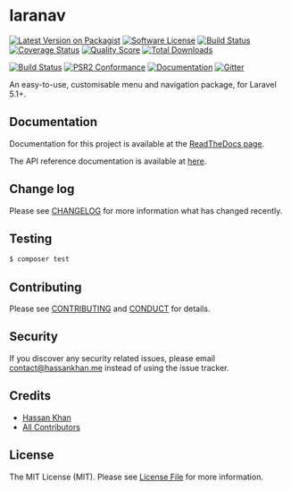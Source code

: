 # laranav

[![Latest Version on Packagist][ico-version]][link-packagist]
[![Software License][ico-license]](LICENSE.md)
[![Build Status][ico-travis]][link-travis]
[![Coverage Status][ico-scrutinizer]][link-scrutinizer]
[![Quality Score][ico-code-quality]][link-code-quality]
[![Total Downloads][ico-downloads]][link-downloads]

[![Build Status][ico-phpeye]][link-phpeye]
[![PSR2 Conformance][ico-styleci]][link-styleci]
[![Documentation][ico-docs]][link-docs]
[![Gitter][ico-gitter]][link-gitter]

An easy-to-use, customisable menu and navigation package, for Laravel 5.1+.

## Documentation

Documentation for this project is available at the [ReadTheDocs page][link-docs].

The API reference documentation is available at [here][link-apidocs].

## Change log

Please see [CHANGELOG](CHANGELOG.md) for more information what has changed recently.

## Testing

``` bash
$ composer test
```

## Contributing

Please see [CONTRIBUTING](CONTRIBUTING.md) and [CONDUCT](CONDUCT.md) for details.

## Security

If you discover any security related issues, please email contact@hassankhan.me instead of using the issue tracker.

## Credits

- [Hassan Khan][link-author]
- [All Contributors][link-contributors]

## License

The MIT License (MIT). Please see [License File](LICENSE.md) for more information.

[ico-version]: https://img.shields.io/packagist/v/larabros/laranav.svg?style=flat-square
[ico-license]: https://img.shields.io/badge/license-MIT-brightgreen.svg?style=flat-square
[ico-travis]: https://img.shields.io/travis/larabros/laranav/develop.svg?style=flat-square
[ico-scrutinizer]: https://img.shields.io/scrutinizer/coverage/g/larabros/laranav.svg?style=flat-square
[ico-code-quality]: https://img.shields.io/scrutinizer/g/larabros/laranav.svg?style=flat-square
[ico-downloads]: https://img.shields.io/packagist/dt/larabros/laranav.svg?style=flat-square

[link-packagist]: https://packagist.org/packages/larabros/laranav
[link-travis]: https://travis-ci.org/larabros/laranav
[link-scrutinizer]: https://scrutinizer-ci.com/g/larabros/laranav/code-structure
[link-code-quality]: https://scrutinizer-ci.com/g/larabros/laranav
[link-downloads]: https://packagist.org/packages/larabros/laranav
[link-author]: https://github.com/hassankhan
[link-contributors]: ../../contributors

[ico-phpeye]: http://php-eye.com/badge/larabros/laranav/tested.svg?style=flat-square
[ico-styleci]: https://styleci.io/repos/51680804/shield
[ico-docs]: https://img.shields.io/badge/docs-stable-brightgreen.svg?style=flat-square
[ico-gitter]: https://img.shields.io/gitter/room/larabros/laranav.svg?style=flat-square

[link-phpeye]: http://php-eye.com/package/larabros/laranav
[link-styleci]: https://styleci.io/repos/51680804/
[link-docs]: http://laranav.readthedocs.org/en/stable
[link-apidocs]: http://laranav.readthedocs.org/en/stable/Larabros/Laranav
[link-gitter]: https://gitter.im/larabros/laranav
